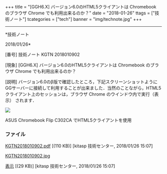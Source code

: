 ﻿+++
title = "[GGH6.X] バージョン6.0のHTML5クライアントは Chromebook のブラウザ Chrome でも利用出来るのか？"
date = "2018-01-26"
ttags = ["技術ノート"]
tcategories = ["tech"]
banner = "img/technote.jpg"
+++

-----------------------------------------------------------------------------------------------------------------------------

*技術ノート

2018/01/26*


[番号]
技術ノート KGTN 2018010902

[現象]
[GGH6.X] バージョン6.0のHTML5クライアントは Chromebook のブラウザ
Chrome でも利用出来るのか？

[説明]
バージョン6.0のβ版で確認したところ，下記スクリーンショットようにGGサーバーに接続して利用することが出来ました．当然のことながら，HTML5クライアント上のセッションは，ブラウザ
Chrome のウインドウ内で実行（表示） されます．

![](http://techreport.kitasp.net/attachments/download/3936/KGTN2018010902.jpg)

ASUS Chromebook Flip C302CA でHTML5クライアントを使用


### ファイル

 
 


[KGTN2018010902.pdf](http://techreport.kitasp.net/attachments/download/3935/KGTN2018010902.pdf)
 [(110 KB)] [kitasp 技術センター, 2018/01/26
15:07]

[KGTN2018010902.jpg](http://techreport.kitasp.net/attachments/download/3936/KGTN2018010902.jpg)

[表示](http://techreport.kitasp.net/attachments/3936/KGTN2018010902.jpg "表示")
 [(29 KB)] [kitasp 技術センター, 2018/01/26
15:07]


 


 

